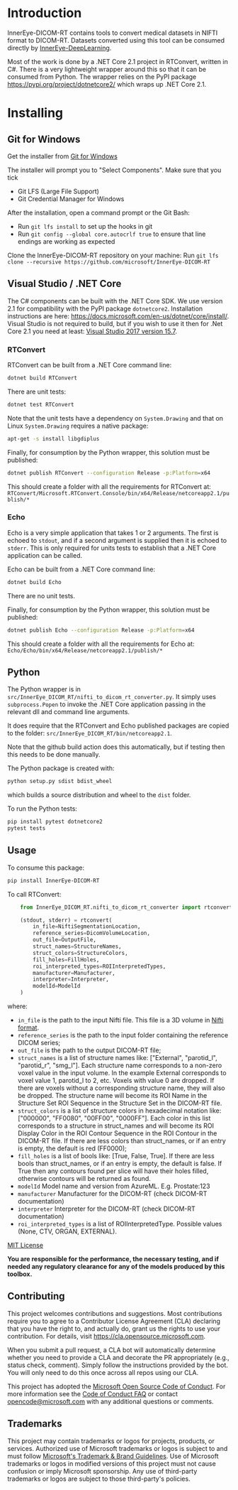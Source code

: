 # Introduction 

InnerEye-DICOM-RT contains tools to convert medical datasets in NIFTI format to DICOM-RT. Datasets converted using 
this tool can be consumed directly by [InnerEye-DeepLearning](https://github.com/microsoft/InnerEye-DeepLearning).

Most of the work is done by a .NET Core 2.1 project in RTConvert, written in C#. There is a very lightweight wrapper
around this so that it can be consumed from Python. The wrapper relies on the PyPI package https://pypi.org/project/dotnetcore2/ which wraps up .NET Core 2.1.

# Installing

## Git for Windows

Get the installer from [Git for Windows](https://git-scm.com/download/win)

 The installer will prompt you to "Select Components". Make sure that you tick 
* Git LFS (Large File Support)
* Git Credential Manager for Windows

After the installation, open a command prompt or the Git Bash:
- Run `git lfs install` to set up the hooks in git
- Run `git config --global core.autocrlf true` to ensure that line endings are working as expected

Clone the InnerEye-DICOM-RT repository on your machine: Run `git lfs clone --recursive https://github.com/microsoft/InnerEye-DICOM-RT`

## Visual Studio / .NET Core

The C# components can be built with the .NET Core SDK. We use version 2.1 for compatibility with the PyPI package `dotnetcore2`.
 Installation instructions are here: https://docs.microsoft.com/en-us/dotnet/core/install/. 
Visual Studio is not required to build, but if you wish to use it then for .Net Core 2.1 you need at least: 
[Visual Studio 2017 version 15.7](https://visualstudio.microsoft.com/vs/?utm_medium=microsoft&utm_source=docs.microsoft.com&utm_campaign=inline+link).

### RTConvert

RTConvert can be built from a .NET Core command line:

```bash
dotnet build RTConvert
```

There are unit tests:

```bash
dotnet test RTConvert
```

Note that the unit tests have a dependency on `System.Drawing` and that on Linux `System.Drawing` requires a native package:

```bash
apt-get -s install libgdiplus
```

Finally, for consumption by the Python wrapper, this solution must be published:

```bash
dotnet publish RTConvert --configuration Release -p:Platform=x64
```

This should create a folder with all the requirements for RTConvert at: 
`RTConvert/Microsoft.RTConvert.Console/bin/x64/Release/netcoreapp2.1/publish/*`

### Echo

Echo is a very simple application that takes 1 or 2 arguments. The first is echoed to `stdout`, and if a 
second argument is supplied then it is echoed to `stderr`. This is only required for units tests to establish
that a .NET Core application can be called.

Echo can be built from a .NET Core command line:

```bash
dotnet build Echo
```

There are no unit tests.

Finally, for consumption by the Python wrapper, this solution must be published:

```bash
dotnet publish Echo --configuration Release -p:Platform=x64
```

This should create a folder with all the requirements for Echo at: `Echo/Echo/bin/x64/Release/netcoreapp2.1/publish/*`

## Python

The Python wrapper is in `src/InnerEye_DICOM_RT/nifti_to_dicom_rt_converter.py`. It simply uses `subprocess.Popen` to invoke
the .NET Core application passing in the relevant dll and command line arguments.

It does require that the RTConvert and Echo published packages are copied to the folder: `src/InnerEye_DICOM_RT/bin/netcoreapp2.1`.

Note that the github build action does this automatically, but if testing then this needs to be done
manually.

The Python package is created with:

```bash
python setup.py sdist bdist_wheel
```
which builds a source distribution and wheel to the `dist` folder.

To run the Python tests:

```bash
pip install pytest dotnetcore2
pytest tests
```

## Usage

To consume this package:

```bash
pip install InnerEye-DICOM-RT
```

To call RTConvert:

```python
    from InnerEye_DICOM_RT.nifti_to_dicom_rt_converter import rtconvert

    (stdout, stderr) = rtconvert(
        in_file=NiftiSegmentationLocation,
        reference_series=DicomVolumeLocation,
        out_file=OutputFile,
        struct_names=StructureNames,
        struct_colors=StructureColors,
        fill_holes=FillHoles,
        roi_interpreted_types=ROIInterpretedTypes,
        manufacturer=Manufacturer,
        interpreter=Interpreter,
        modelId=ModelId
    )
```

where:
* `in_file` is the path to the input Nifti file. This file is a 3D volume in [Nifti format](https://nifti.nimh.nih.gov/).
* `reference_series` is the path to the input folder containing the reference DICOM series;
* `out_file` is the path to the output DICOM-RT file;
* `struct_names` is a list of structure names like: ["External", "parotid_l", "parotid_r", "smg_l"].
    Each structure name corresponds to a non-zero voxel value in the input volume. In the example External corresponds to voxel
    value 1, parotid_l to 2, etc. Voxels with value 0 are dropped.
    If there are voxels without a corresponding structure name, they will also be dropped.
    The structure name will become its ROI Name in the Structure Set ROI Sequence in the Structure Set in the DICOM-RT file.
* `struct_colors` is a list of structure colors in hexadecimal notation like: ["000000", "FF0080", "00FF00", "0000FF"].
    Each color in this list corresponds to a structure in struct_names and will become its ROI Display Color
    in the ROI Contour Sequence in the ROI Contour in the DICOM-RT file.
    If there are less colors than struct_names, or if an entry is empty, the default is red (FF0000);
* `fill_holes` is a list of bools like: [True, False, True].
    If there are less bools than struct_names, or if an entry is empty, the default is false.
    If True then any contours found per slice will have their holes filled, otherwise contours will be returned
    as found.
* `modelId` Model name and version from AzureML. E.g. Prostate:123
* `manufacturer` Manufacturer for the DICOM-RT (check DICOM-RT documentation)
* `interpreter` Interpreter for the DICOM-RT (check DICOM-RT documentation)
* `roi_interpreted_types` is a list of ROIInterpretedType. Possible values (None, CTV, ORGAN, EXTERNAL).

[MIT License](LICENSE)

**You are responsible for the performance, the necessary testing, and if needed any regulatory clearance for
 any of the models produced by this toolbox.**

## Contributing

This project welcomes contributions and suggestions.  Most contributions require you to agree to a
Contributor License Agreement (CLA) declaring that you have the right to, and actually do, grant us
the rights to use your contribution. For details, visit https://cla.opensource.microsoft.com.

When you submit a pull request, a CLA bot will automatically determine whether you need to provide
a CLA and decorate the PR appropriately (e.g., status check, comment). Simply follow the instructions
provided by the bot. You will only need to do this once across all repos using our CLA.

This project has adopted the [Microsoft Open Source Code of Conduct](https://opensource.microsoft.com/codeofconduct/).
For more information see the [Code of Conduct FAQ](https://opensource.microsoft.com/codeofconduct/faq/) or
contact [opencode@microsoft.com](mailto:opencode@microsoft.com) with any additional questions or comments.

## Trademarks

This project may contain trademarks or logos for projects, products, or services. Authorized use of Microsoft 
trademarks or logos is subject to and must follow 
[Microsoft's Trademark & Brand Guidelines](https://www.microsoft.com/en-us/legal/intellectualproperty/trademarks/usage/general).
Use of Microsoft trademarks or logos in modified versions of this project must not cause confusion or imply Microsoft sponsorship.
Any use of third-party trademarks or logos are subject to those third-party's policies.
